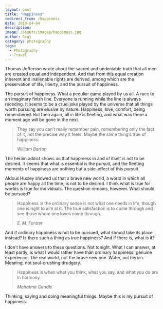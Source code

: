 ```yaml
---
layout: post
title: "Happiness"
redirect_from: /happiness
date: 2019-04-04
description:
image: /assets/images/happiness.jpg
author: Gigi
category: photography
tags:
  - Photography
  - Travel
---
```


Thomas Jefferson wrote about the sacred and undeniable truth that all men are created equal and independent. And that from this equal creation inherent and inalienable rights are derived, among which are the preservation of life, liberty, and the pursuit of happiness.

The pursuit of happiness. What a peculiar game played by us all. A race to an imaginary finish line. Everyone is running while the line is always receding. It seems to be a cruel joke played by the universe that all things worth pursuing are elusive by nature. Happiness, love, comfort, being remembered. But then again, all in life is fleeting, and what was there a moment ago will be gone in the next.

> They say you can’t really remember pain, remembering only the fact of it, not the precise way it feels. Maybe the same thing’s true of happiness.
>
> <cite>William Barton</cite>

The heroin addict shows us that happiness in and of itself is not to be desired. It seems that what is essential is the pursuit, and the fleeting moments of happiness are nothing but a side-effect of this pursuit.

Aldous Huxley showed us that a brave new world, a world in which all people are happy all the time, is not to be desired. I think what is true for worlds is true for individuals. The question remains, however. What should be pursued?

> Happiness in the ordinary sense is not what one needs in life, though one is right to aim at it. The true satisfaction is to come through and see those whom one loves come through.
>
> <cite>E. M. Forster</cite>

And if ordinary happiness is not to be pursued, what should take its place instead? Is there such a thing as true happiness? And if there is, what is it?

I don't have answers to these questions. Not tonight. What I can answer, at least partly, is what I would rather have than ordinary happiness: genuine experience. The real world, not the brave new one. Water, not heroin. Meaning, not soul-crushing drudgery.

> Happiness is when what you think, what you say, and what you do are in harmony.
>
> <cite>Mahatma Gandhi</cite>

Thinking, saying and doing meaningful things. Maybe this is my pursuit of happiness.
